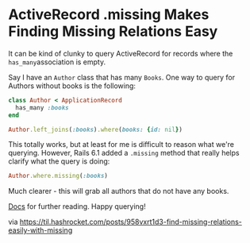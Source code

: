 # ActiveRecord .missing Makes Finding Missing Relations Easy

It can be kind of clunky to query ActiveRecord for records where the
`has_many`association is empty.

Say I have an `Author` class that has many `Books`. One way to query for
Authors without books is the following:

```ruby
class Author < ApplicationRecord
  has_many :books
end

Author.left_joins(:books).where(books: {id: nil}) 
```

This totally works, but at least for me is difficult to reason what we're
querying. However, Rails 6.1 added a `.missing` method that really helps
clarify what the query is doing:

```ruby
Author.where.missing(:books)
```

Much clearer - this will grab all authors that do not have any books.

[Docs](https://api.rubyonrails.org/classes/ActiveRecord/QueryMethods/WhereChain.html#method-i-missing)
for further reading. Happy querying!

via https://til.hashrocket.com/posts/958vxrt1d3-find-missing-relations-easily-with-missing
